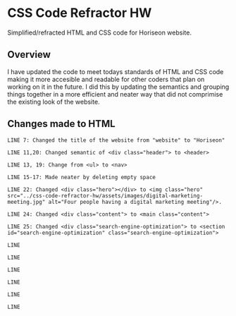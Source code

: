 # CSS Code Refractor HW
Simplified/refracted HTML and CSS code for Horiseon website.

## Overview
I have updated the code to meet todays standards of HTML and CSS code making it more accesible and readable for other coders that plan on working on it in the future. I did this by updating the semantics and grouping things together in a more efficient and neater way that did not comprimise the existing look of the website.

## Changes made to HTML

```
LINE 7: Changed the title of the website from "website" to "Horiseon"

LINE 11,20: Changed semantic of <div class="header"> to <header>

LINE 13, 19: Change from <ul> to <nav>

LINE 15-17: Made neater by deleting empty space

LINE 22: Changed <div class="hero"></div> to <img class="hero" src="../css-code-refractor-hw/assets/images/digital-marketing-meeting.jpg" alt="Four people having a digital marketing meeting"/>.

LINE 24: Changed <div class="content"> to <main class="content">

LINE 25: Changed <div class="search-engine-optimization"> to <section id="search-engine-optimization" class="search-engine-optimization">

LINE

LINE

LINE

LINE

LINE

LINE

```
